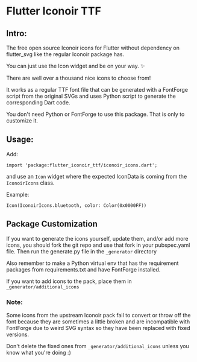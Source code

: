 # Flutter Iconoir TTF


## Intro:
The free open source Iconoir icons for Flutter without dependency on flutter_svg like the regular Iconoir package has.

You can just use the Icon widget and be on your way. ✨

There are well over a thousand nice icons to choose from!

It works as a regular TTF font file that can be generated with a FontForge script from the original SVGs and uses Python script to generate the corresponding Dart code.

You don't need Python or FontForge to use this package. That is only to customize it.

## Usage:

Add:

`import 'package:flutter_iconoir_ttf/iconoir_icons.dart';`

and use an `Icon` widget where the expected IconData is coming from the `IconoirIcons` class.

Example:

`Icon(IconoirIcons.bluetooth, color: Color(0x0000FF))`

## Package Customization
If you want to generate the icons yourself, update them, and/or add more icons, you should fork the git repo and use that fork in your pubspec.yaml file. Then run the generate.py file in the `_generator` directory

Also remember to make a Python virtual env that has the requirement packages from requirements.txt and have FontForge installed.

If you want to add icons to the pack, place them in `_generator/additional_icons`

### Note:

Some icons from the upstream Iconoir pack fail to convert or throw off the font because they are sometimes a little broken and are incompatible with FontForge due to weird SVG syntax so they have been replaced with fixed versions.

Don't delete the fixed ones from `_generator/additional_icons` unless you know what you're doing :)